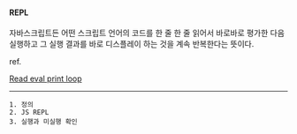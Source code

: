 #### REPL

자바스크립트든 어떤 스크립트 언어의 코드를 한 줄 한 줄 읽어서 바로바로 평가한 다음 실행하고 그 실행 결과를 바로 디스플레이 하는 것을 계속 반복한다는 뜻이다.

ref.

[Read eval print loop](https://en.wikipedia.org/wiki/Read%E2%80%93eval%E2%80%93print_loop)

---

```
1. 정의
2. JS REPL
3. 실행과 미실행 확인
```
